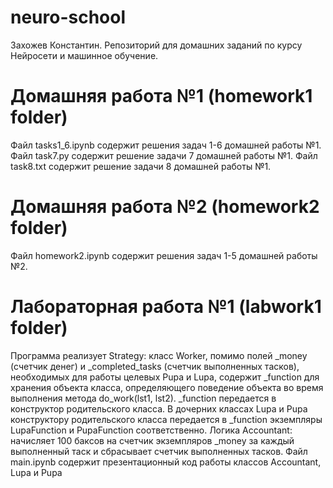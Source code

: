 # neuro-school
Захожев Константин. Репозиторий для домашних заданий по курсу Нейросети и машинное обучение.
# Домашняя работа №1 (homework1 folder)
Файл tasks1_6.ipynb содержит решения задач 1-6 домашней работы №1.
Файл task7.py содержит решение задачи 7 домашней работы №1.
Файл task8.txt содержит решение задачи 8 домашней работы №1.
# Домашняя работа №2 (homework2 folder)
Файл homework2.ipynb содержит решения задач 1-5 домашней работы №2.
# Лабораторная работа №1 (labwork1 folder)
Программа реализует Strategy: класс Worker, помимо полей _money (счетчик денег) и _completed_tasks (счетчик выполненных тасков), необходимых для работы целевых Pupa и Lupa, содержит _function для хранения объекта класса, определяющего поведение объекта во время выполнения метода do_work(lst1, lst2). _function передается в конструктор родительского класса. В дочерних классах Lupa и Pupa конструктору родительского класса передается в _function экземпляры LupaFunction и PupaFunction соответственно. Логика Accountant: начисляет 100 баксов на счетчик экземпляров _money за каждый выполненный таск и сбрасывает счетчик выполненных тасков.
Файл main.ipynb содержит презентационный код работы классов Accountant, Lupa и Pupa
